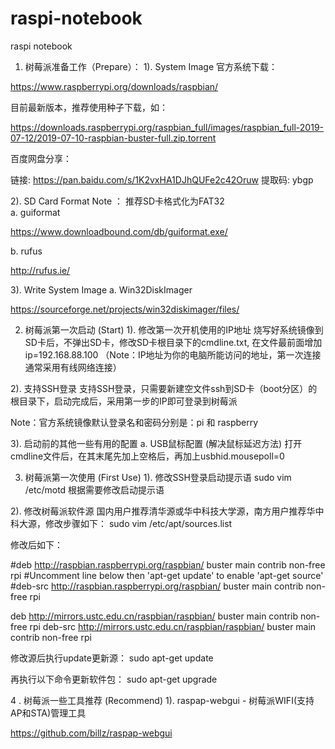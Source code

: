 # raspi-notebook
raspi notebook

1. 树莓派准备工作（Prepare）：
  1). System Image
  官方系统下载：
  
  https://www.raspberrypi.org/downloads/raspbian/
  
  目前最新版本，推荐使用种子下载，如：
  
  https://downloads.raspberrypi.org/raspbian_full/images/raspbian_full-2019-07-12/2019-07-10-raspbian-buster-full.zip.torrent
 
  百度网盘分享：
  
  链接: https://pan.baidu.com/s/1K2vxHA1DJhQUFe2c42Oruw 提取码: ybgp

  2). SD Card Format
  Note ： 推荐SD卡格式化为FAT32  
  a. guiformat
  
  https://www.downloadbound.com/db/guiformat.exe/

  b. rufus
  
  http://rufus.ie/

  3). Write System Image
  a. Win32DiskImager
  
  https://sourceforge.net/projects/win32diskimager/files/
 
2. 树莓派第一次启动 (Start)
  1). 修改第一次开机使用的IP地址 
  烧写好系统镜像到SD卡后，不弹出SD卡，修改SD卡根目录下的cmdline.txt, 在文件最前面增加ip=192.168.88.100 （Note：IP地址为你的电脑所能访问的地址，第一次连接通常采用有线网络连接）

  2). 支持SSH登录
  支持SSH登录，只需要新建空文件ssh到SD卡（boot分区）的根目录下，启动完成后，采用第一步的IP即可登录到树莓派
  
  Note：官方系统镜像默认登录名和密码分别是：pi 和 raspberry

  3). 启动前的其他一些有用的配置
  a. USB鼠标配置 (解决鼠标延迟方法)
  打开cmdline文件后，在其末尾先加上空格后，再加上usbhid.mousepoll=0


3. 树莓派第一次使用 (First Use)
 1). 修改SSH登录启动提示语
 sudo vim /etc/motd 根据需要修改启动提示语

 2). 修改树莓派软件源
 国内用户推荐清华源或华中科技大学源，南方用户推荐华中科大源，修改步骤如下：
 sudo vim /etc/apt/sources.list
 
 修改后如下：
 
 #deb http://raspbian.raspberrypi.org/raspbian/ buster main contrib non-free rpi
 #Uncomment line below then 'apt-get update' to enable 'apt-get source'
 #deb-src http://raspbian.raspberrypi.org/raspbian/ buster main contrib non-free rpi

 deb http://mirrors.ustc.edu.cn/raspbian/raspbian/ buster main contrib non-free rpi
 deb-src http://mirrors.ustc.edu.cn/raspbian/raspbian/ buster main contrib non-free rpi 

 修改源后执行update更新源：
 sudo apt-get update

 再执行以下命令更新软件包：
 sudo apt-get upgrade
 
4 . 树莓派一些工具推荐 (Recommend)
  1). raspap-webgui - 树莓派WIFI(支持AP和STA)管理工具
  
   https://github.com/billz/raspap-webgui
   


 

